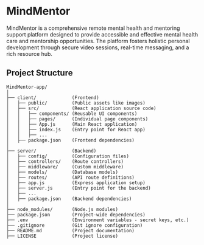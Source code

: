 # MindMentor
 MindMentor is a comprehensive remote mental health and mentoring support platform designed to provide accessible and effective mental health care and mentorship opportunities. The platform fosters holistic personal development through secure video sessions, real-time messaging, and a rich resource hub.

 ## Project Structure
 ```
 MindMentor-app/
│
├── client/             (Frontend)
│   ├── public/         (Public assets like images)
│   ├── src/            (React application source code)
│   │   ├── components/ (Reusable UI components)
│   │   ├── pages/      (Individual page components)
│   │   ├── App.js      (Main React application)
│   │   ├── index.js    (Entry point for React app)
│   │   ├── ...
│   ├── package.json    (Frontend dependencies)
│
├── server/             (Backend)
│   ├── config/         (Configuration files)
│   ├── controllers/    (Route controllers)
│   ├── middleware/     (Custom middleware)
│   ├── models/         (Database models)
│   ├── routes/         (API route definitions)
│   ├── app.js          (Express application setup)
│   ├── server.js       (Entry point for the backend)
│   ├── ...
│   ├── package.json    (Backend dependencies)
│
├── node_modules/       (Node.js modules)
├── package.json        (Project-wide dependencies)
├── .env                (Environment variables - secret keys, etc.)
├── .gitignore          (Git ignore configuration)
├── README.md           (Project documentation)
├── LICENSE             (Project license)
```

